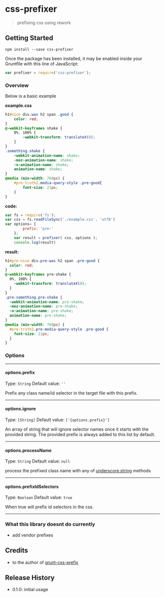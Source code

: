 # css-prefixer

> prefixing css using rework

## Getting Started

```shell
npm install --save css-prefixer 
```

Once the package has been installed, it may be enabled inside your Gruntfile with this line of JavaScript:

```js
var prefixer = require('css-prefixer');
```

### Overview
Below is a basic example

**example.css**
```css
h1#nice div.was h2 span .good {
    color: red;
}
@-webkit-keyframes shake {
    0%, 100% {
        -webkit-transform: translateX(0);
    }
}
.something.shake {
    -webkit-animation-name: shake;
    -moz-animation-name: shake;
    -o-animation-name: shake;
    animation-name: shake;
}
@media (min-width: 768px) {
    #pre-truth2.media-query-style .pre-good{
        font-size: 21px;
    }
}
```
**code:**
```js
var fs = require('fs');
var css = fs.readFileSync('./example.css', 'utf8')
var options= {
        prefix: 'pre-'
    };
    var result = prefixer( css, options );
    console.log(result)
```

**result:**
```css
h1#pre-nice div.pre-was h2 span .pre-good {
  color: red;
}
@-webkit-keyframes pre-shake {
  0%, 100% {
    -webkit-transform: translateX(0);
  }
}
.pre-something.pre-shake {
  -webkit-animation-name: pre-shake;
  -moz-animation-name: pre-shake;
  -o-animation-name: pre-shake;
  animation-name: pre-shake;
}
@media (min-width: 768px) {
  #pre-truth2.pre-media-query-style .pre-good {
    font-size: 21px;
  }
}
```

### Options

-------------------------
#### options.prefix
Type: `String`
Default value: `''`

Prefix any class name/id selector in the target file with this prefix.

-------------------------
#### options.ignore
Type: `[String]`
Default value: `['{options.prefix}']`

An array of string that will ignore selector names once it starts with the provided string. The provided prefix is always added to this list by default.

-------------------------
#### options.processName
Type: `String`
Default value: `null`

process the prefixed class name with any of [underscore.string](https://github.com/epeli/underscore.string) methods

-------------------------
#### options.prefixIdSelectors
Type: `Boolean`
Default value: `true`

When true will prefix id selectors in the css.

----------------------

### What this library doesnt do currently
- add vendor prefixes

## Credits
- to the author of [grunt-css-prefix](https://github.com/anasnakawa/grunt-css-prefix)

## Release History

* 0.1.0: initial usage

